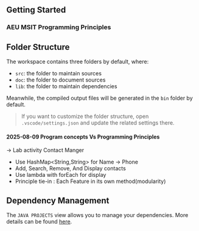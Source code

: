 ## Getting Started

### AEU MSIT Programming Principles


## Folder Structure

The workspace contains three folders by default, where:

- `src`: the folder to maintain sources
- `doc`: the folder to document sources
- `lib`: the folder to maintain dependencies

Meanwhile, the compiled output files will be generated in the `bin` folder by default.

> If you want to customize the folder structure, open `.vscode/settings.json` and update the related settings there.

#### 2025-08-09 Program concepts Vs Programming Principles

-> Lab activity Contact Manger 
- Use HashMap<String,String> for Name -> Phone 
- Add, Search, Remove, And Display contacts 
- Use lambda with forEach for display 
- Principle tie-in : Each Feature in its own method(modularity)

## Dependency Management

The `JAVA PROJECTS` view allows you to manage your dependencies. More details can be found [here](https://github.com/microsoft/vscode-java-dependency#manage-dependencies).




